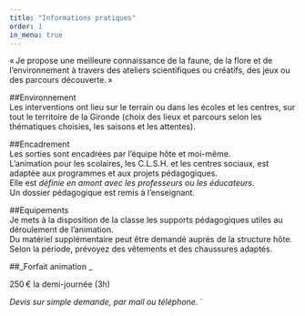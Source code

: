 ```yaml
---
title: "Informations pratiques"
order: 1
in_menu: true
---
```

« Je propose une meilleure connaissance 
de la faune, de la flore et de l’environnement à travers des ateliers scientifiques 
ou créatifs, des jeux ou des parcours 
découverte. »

##Environnement   
Les interventions ont lieu sur le terrain ou dans les écoles et les centres, sur tout le territoire 
de la Gironde (choix des lieux et parcours selon les thématiques choisies, les saisons 
et les attentes).  

##Encadrement  
Les sorties sont encadrées par l’équipe hôte 
et moi-même.  
 L’animation pour les scolaires,
 les C.L.S.H. et les centres sociaux, est adaptée aux programmes et aux projets pédagogiques.   
Elle est _définie en amont avec les professeurs 
ou les éducateurs_.   
Un dossier pédagogique 
est remis à l’enseignant.  

##Equipements  
Je mets à la disposition de la classe les supports pédagogiques utiles au déroulement de l’animation.   
Du matériel supplémentaire peut être demandé auprès de la structure hôte.  
Selon la période, prévoyez des vêtements 
et des chaussures adaptés.  

##_Forfait animation _  

  250 € la demi-journée (3h)  

_Devis sur simple demande, par mail ou téléphone._
` 